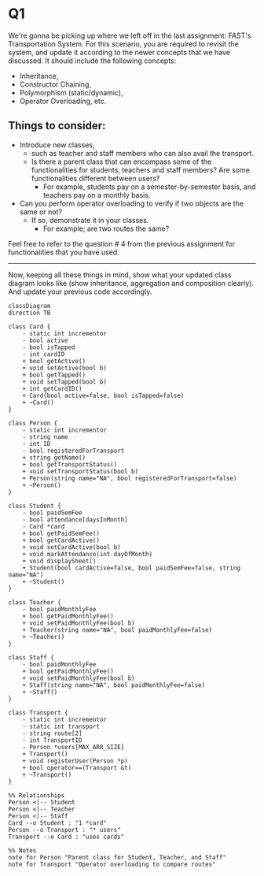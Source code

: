 # Q1
We're gonna be picking up where we left off in the last assignment: FAST's Transportation
System.
For this scenario, you are required to revisit the system, and update it according to the newer
concepts that we have discussed. It should include the following concepts: 
- Inheritance,
- Constructor Chaining, 
- Polymorphism (static/dynamic), 
- Operator Overloading, etc.

## Things to consider:
- Introduce new classes, 
  - such as teacher and staff members who can also avail the transport. 
  - Is there a parent class that can encompass some of the functionalities for students, teachers and staff members? Are some functionalities different between users? 
    - For example, students pay on a semester-by-semester basis, and teachers pay on a monthly basis.
- Can you perform operator overloading to verify if two objects are the same or not? 
  - If so, demonstrate it in your classes. 
    - For example; are two routes the same?

Feel free to refer to the question # 4 from the previous assignment for functionalities that you
have used.

----------------------------------------------------------------------
Now, keeping all these things in mind, show what your updated class diagram looks like (show
inheritance, aggregation and composition clearly). And update your previous code accordingly.

```mermaid
classDiagram
direction TB

class Card {
    - static int incrementor
    - bool active
    - bool isTapped
    - int cardID
    + bool getActive()
    + void setActive(bool b)
    + bool getTapped()
    + void setTapped(bool b)
    + int getCardID()
    + Card(bool active=false, bool isTapped=false)
    + ~Card()
}

class Person {
    - static int incrementor
    - string name
    - int ID
    - bool registeredForTransport
    + string getName()
    + bool getTransportStatus()
    + void setTransportStatus(bool b)
    + Person(string name="NA", bool registeredForTransport=false)
    + ~Person()
}

class Student {
    - bool paidSemFee
    - bool attendance[daysInMonth]
    - Card *card
    + bool getPaidSemFee()
    + bool getCardActive()
    + void setCardActive(bool b)
    + void markAttendance(int dayOfMonth)
    + void displaySheet()
    + Student(bool cardActive=false, bool paidSemFee=false, string name="NA")
    + ~Student()
}

class Teacher {
    - bool paidMonthlyFee
    + bool getPaidMonthlyFee()
    + void setPaidMonthlyFee(bool b)
    + Teacher(string name="NA", bool paidMonthlyFee=false)
    + ~Teacher()
}

class Staff {
    - bool paidMonthlyFee
    + bool getPaidMonthlyFee()
    + void setPaidMonthlyFee(bool b)
    + Staff(string name="NA", bool paidMonthlyFee=false)
    + ~Staff()
}

class Transport {
    - static int incrementor
    - static int transport
    - string route[2]
    - int TransportID
    - Person *users[MAX_ARR_SIZE]
    + Transport()
    + void registerUser(Person *p)
    + bool operator==(Transport &t)
    + ~Transport()
}

%% Relationships
Person <|-- Student
Person <|-- Teacher
Person <|-- Staff
Card --o Student : "1 *card"
Person --o Transport : "* users"
Transport --o Card : "uses cards"

%% Notes
note for Person "Parent class for Student, Teacher, and Staff"
note for Transport "Operator overloading to compare routes"
```
